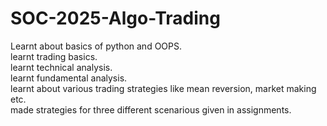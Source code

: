 # SOC-2025-Algo-Trading
Learnt about basics of python and OOPS.\
learnt trading basics.\
learnt technical analysis.\
learnt fundamental analysis.\
learnt about various trading strategies like mean reversion, market making etc.\
made strategies for three different scenarious given in assignments.

